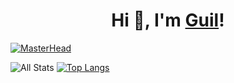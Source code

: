 <h1 align="center">Hi 👋, I'm <a href="https://guilpejon.me">Guil</a>!</h1>

[![MasterHead](https://user-images.githubusercontent.com/871362/121782923-6411b080-cb82-11eb-93a3-1f2d01de3805.png)](https://guilpejon.me/images)

<!-- <p align="center">
  <a href="https://medium.com/guilpejon" target="blank"><img align="center" src="https://cdn.jsdelivr.net/npm/simple-icons@5.1.0/icons/medium.svg" alt="medium" height="30" width="30" /></a>
  <a href="https://linkedin.com/in/guilpejon" target="blank"><img align="center" src="https://cdn.jsdelivr.net/npm/simple-icons@5.1.0/icons/linkedin.svg" alt="linkedin" height="30" width="30" /></a>
  <a href="https://twitter.com/guilpejon" target="blank"><img align="center" src="https://cdn.jsdelivr.net/npm/simple-icons@5.1.0/icons/twitter.svg" alt="twitter" height="30" width="30" /></a>
  <a href="https://instagram.com/guilpejon" target="blank"><img align="center" src="https://cdn.jsdelivr.net/npm/simple-icons@5.1.0/icons/instagram.svg" alt="instagram" height="30" width="30" /></a>
</p> -->

![All Stats](https://github-readme-stats.vercel.app/api?username=guilpejon&count_private=true&show_icons=true&theme=dracula)
[![Top Langs](https://github-readme-stats.vercel.app/api/top-langs/?username=guilpejon&layout=compact&hide=HTML,CSS,SCSS,Objective-C&langs_count=8&theme=dracula)](https://github.com/guilpejon/github-readme-stats)

<!-- <p align="center"><img src="https://profile-counter.glitch.me/guilpejon/count.svg" alt=""/></p> -->
